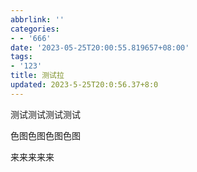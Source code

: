 ```yaml
---
abbrlink: ''
categories:
- - '666'
date: '2023-05-25T20:00:55.819657+08:00'
tags:
- '123'
title: 测试拉
updated: 2023-5-25T20:0:56.37+8:0
---
```

测试测试测试测试

色图色图色图色图

来来来来来
